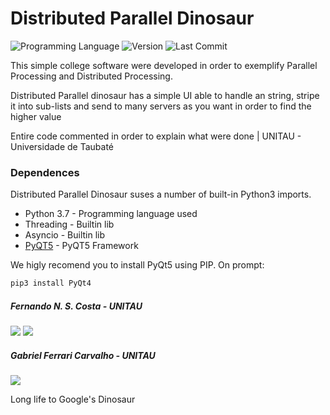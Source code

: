 # Distributed Parallel Dinosaur
![Programming Language](https://img.shields.io/github/languages/top/FernandoNSC5/DistributedParallelDinosaur.svg?logo=python&logoColor=green) ![Version](https://img.shields.io/badge/Version-1.1%20Dinossaur-lightgrey.svg?style=popout) ![Last Commit](https://img.shields.io/github/last-commit/FernandoNSC5/DistributedParallelDinosaur.svg?style=popout&logo=fire)

This simple college software were developed in order to exemplify Parallel Processing and Distributed Processing.

Distributed Parallel dinosaur has a simple UI able to handle an string, stripe it into sub-lists and send to many servers as you want in order to find the higher value

Entire code commented in order to explain what were done | UNITAU - Universidade de Taubaté 

### Dependences
Distributed Parallel Dinosaur suses a number of built-in Python3 imports.
  - Python 3.7 - Programming language used
  - Threading - Builtin lib
  - Asyncio - Builtin lib
  - [PyQT5](https://www.riverbankcomputing.com/static/Docs/PyQt5/installation.html) - PyQT5 Framework

We higly recomend you to install PyQt5 using PIP. 
On prompt:
```sh
pip3 install PyQt4
```

 ##### Fernando N. S. Costa - UNITAU
   [![](https://img.shields.io/badge/Fernando%20Costa-linkedin-blue.svg?style=social&logo=linkedin)](https://www.linkedin.com/in/fernandonsc5/) [![](https://img.shields.io/badge/Dautomne__-Instagram.svg?style=social&logo=instagram)](https://www.instagram.com/dautomne_/)
 ##### Gabriel Ferrari Carvalho - UNITAU
   [![](https://img.shields.io/badge/Gabriel-linkedin-blue.svg?style=social&logo=linkedin)](https://www.linkedin.com/in/gabriel-ferrari-01a962161/)

Long life to Google's Dinosaur





